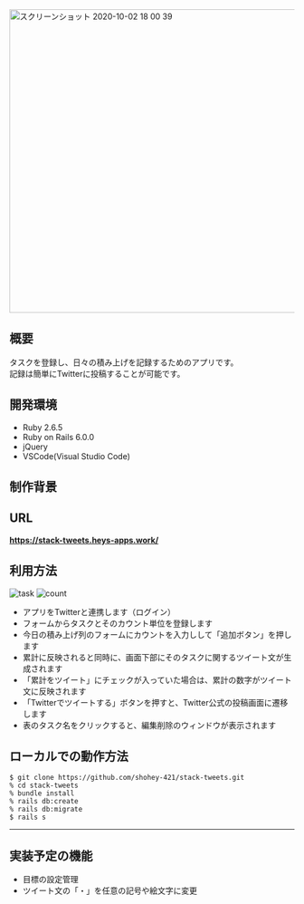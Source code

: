<img width="536" alt="スクリーンショット 2020-10-02 18 00 39" src="https://user-images.githubusercontent.com/69449342/94906332-43646780-04d9-11eb-8465-25472486b001.png">

## 概要
タスクを登録し、日々の積み上げを記録するためのアプリです。  
記録は簡単にTwitterに投稿することが可能です。

## 開発環境 
- Ruby 2.6.5
- Ruby on Rails 6.0.0
- jQuery
- VSCode(Visual Studio Code)

## 制作背景

## URL
 **https://stack-tweets.heys-apps.work/**

## 利用方法
![task](https://user-images.githubusercontent.com/69449342/94908500-b7ecd580-04dc-11eb-97e4-22cf9bfd9b02.gif)
![count](https://user-images.githubusercontent.com/69449342/94908506-b9b69900-04dc-11eb-936f-4f571d326a41.gif)

- アプリをTwitterと連携します（ログイン）
- フォームからタスクとそのカウント単位を登録します
- 今日の積み上げ列のフォームにカウントを入力しして「追加ボタン」を押します
- 累計に反映されると同時に、画面下部にそのタスクに関するツイート文が生成されます
- 「累計をツイート」にチェックが入っていた場合は、累計の数字がツイート文に反映されます
- 「Twitterでツイートする」ボタンを押すと、Twitter公式の投稿画面に遷移します
- 表のタスク名をクリックすると、編集削除のウィンドウが表示されます

## ローカルでの動作方法
`$ git clone https://github.com/shohey-421/stack-tweets.git`  
`% cd stack-tweets`  
`% bundle install`  
`% rails db:create`  
`% rails db:migrate`  
`$ rails s`  

- - -

## 実装予定の機能
- 目標の設定管理
- ツイート文の「・」を任意の記号や絵文字に変更
